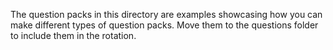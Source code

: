The question packs in this directory are examples showcasing how you can make different types of question packs. 
Move them to the questions folder to include them in the rotation.